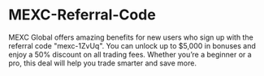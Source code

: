 # MEXC-Referral-Code
MEXC Global offers amazing benefits for new users who sign up with the referral code "mexc-1ZvUq". You can unlock up to $5,000 in bonuses and enjoy a 50% discount on all trading fees. Whether you’re a beginner or a pro, this deal will help you trade smarter and save more.
